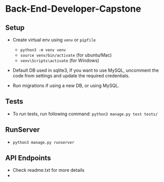 # Back-End-Developer-Capstone

## Setup

- Create virtual env using `venv` or `pipfile`
  - `python3 -m venv venv`
  - `source venv/bin/activate` (for ubuntu/Mac)
  - `venv\Scripts\activate` (for Windows)

- Default DB used in sqlite3, If you want to use MySQL, uncomment the code from settings and update the required credentials.

- Run migrations if using a new DB, or using MySQL.

## Tests

- To run tests, run following command: `python3 manage.py test tests/`

## RunServer

- `python3 manage.py runserver`

## API Endpoints

- Check readme.txt for more details
- 
